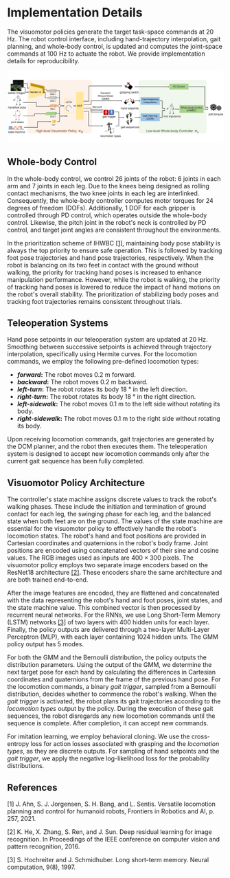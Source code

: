 # Implementation Details

The visuomotor policies generate the target task-space commands at 20 Hz. The robot control interface, including hand-trajectory interpolation, gait planning, and whole-body control, is updated and computes the joint-space commands at 100 Hz to actuate the robot. We provide implementation details for reproducibility.

![intro](pipeline.png)

## Whole-body Control
In the whole-body control, we control 26 joints of the robot: 6 joints in each arm and 7 joints in each leg. Due to the knees being designed as rolling contact mechanisms, the two knee joints in each leg are interlinked. Consequently, the whole-body controller computes motor torques for 24 degrees of freedom (DOFs). Additionally, 1 DOF for each gripper is controlled through PD control, which operates outside the whole-body control. Likewise, the pitch joint in the robot's neck is controlled by PD control, and target joint angles are consistent throughout the environments.

In the prioritization scheme of IHWBC [[1]](#1), maintaining body pose stability is always the top priority to ensure safe operation. This is followed by tracking foot pose trajectories and hand pose trajectories, respectively. When the robot is balancing on its two feet in contact with the ground without walking, the priority for tracking hand poses is increased to enhance manipulation performance. However, while the robot is walking, the priority of tracking hand poses is lowered to reduce the impact of hand motions on the robot's overall stability. The prioritization of stabilizing body poses and tracking foot trajectories remains consistent throughout trials.

## Teleoperation Systems
Hand pose setpoints in our teleoperation system are updated at 20 Hz. Smoothing between successive setpoints is achieved through trajectory interpolation, specifically using Hermite curves. For the locomotion commands, we employ the following pre-defined locomotion types:
- <b><i>forward</i>:</b> The robot moves $0.2$ $\text{m}$ forward.
- <b><i>backward</i>:</b> The robot moves $0.2$ $\text{m}$ backward.
- <b><i>left-turn</i>:</b> The robot rotates its body $18$ &deg; in the left direction.
- <b><i>right-turn</i>:</b> The robot rotates its body $18$ &deg; in the right direction.
- <b><i>left-sidewalk</i>:</b> The robot moves $0.1$ $\text{m}$ to the left side without rotating its body.
- <b><i>right-sidewalk</i>:</b> The robot moves $0.1$ $\text{m}$ to the right side without rotating its body.

Upon receiving locomotion commands, gait trajectories are generated by the DCM planner, and the robot then executes them. The teleoperation system is designed to accept new locomotion commands only after the current gait sequence has been fully completed.


## Visuomotor Policy Architecture

The controller's state machine assigns discrete values to track the robot's walking phases. These include the initiation and termination of ground contact for each leg, the swinging phase for each leg, and the balanced state when both feet are on the ground. The values of the state machine are essential for the visuomotor policy to effectively handle the robot's locomotion states. The robot's hand and foot positions are provided in Cartesian coordinates and quaternions in the robot's body frame. Joint positions are encoded using concatenated vectors of their sine and cosine values. The RGB images used as inputs are $400 \times 300$ pixels. The visuomotor policy employs two separate image encoders based on the ResNet18 architecture [[2]](#2). These encoders share the same architecture and are both trained end-to-end.

After the image features are encoded, they are flattened and concatenated with the data representing the robot's hand and foot poses, joint states, and the state machine value. This combined vector is then processed by recurrent neural networks. For the RNNs, we use Long Short-Term Memory (LSTM) networks [[3]](#3) of two layers with 400 hidden units for each layer. Finally, the policy outputs are delivered through a two-layer Multi-Layer Perceptron (MLP), with each layer containing 1024 hidden units. The GMM policy output has 5 modes.

For both the GMM and the Bernoulli distribution, the policy outputs the distribution parameters. Using the output of the GMM, we determine the next target pose for each hand by calculating the differences in Cartesian coordinates and quaternions from the frame of the previous hand pose. For the locomotion commands, a binary <i>gait trigger</i>, sampled from a Bernoulli distribution, decides whether to commence the robot's walking.  When the <i>gait trigger</i> is activated, the robot plans its gait trajectories according to the <i>locomotion types</i> output by the policy. During the execution of these gait sequences, the robot disregards any new locomotion commands until the sequence is complete. After completion, it can accept new commands. 

For imitation learning, we employ behavioral cloning. We use the cross-entropy loss for action losses associated with grasping and the <i>locomotion types</i>, as they are discrete outputs. For sampling of hand setpoints and the <i>gait trigger</i>, we apply the negative log-likelihood loss for the probability distributions.

## References
<a id="1">[1]</a> J. Ahn, S. J. Jorgensen, S. H. Bang, and L. Sentis. Versatile locomotion planning and control for humanoid robots, Frontiers in Robotics and AI, p. 257, 2021.

<a id="2">[2]</a> K. He, X. Zhang, S. Ren, and J. Sun. Deep residual learning for image recognition. In Proceedings of the IEEE conference on computer vision and pattern recognition, 2016.

<a id="1">[3]</a> S. Hochreiter and J. Schmidhuber. Long short-term memory. Neural computation, 9(8), 1997.
